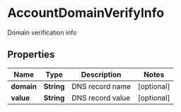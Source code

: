 

# AccountDomainVerifyInfo

Domain verification info

## Properties

| Name | Type | Description | Notes |
|------------ | ------------- | ------------- | -------------|
|**domain** | **String** | DNS record name |  [optional] |
|**value** | **String** | DNS record value |  [optional] |



